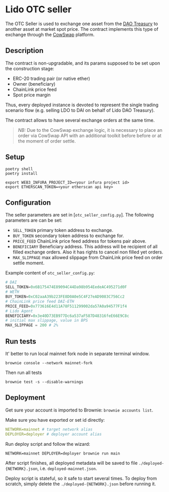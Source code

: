 # Lido OTC seller

The OTC Seller is used to exchange one asset from the [DAO Treasury](https://mainnet.lido.fi/#/lido-dao/0x3e40d73eb977dc6a537af587d48316fee66e9c8c/) to another asset at market spot price. The contract implements this type of exchange through the [CowSwap](https://cow.fi/) platform.

## Description

The contract is non-upgradable, and its params supposed to be set upon the construction stage:

- ERC-20 trading pair (or native ether)
- Owner (beneficiary)
- ChainLink price feed
- Spot price margin

Thus, every deployed instance is devoted to represent the single trading scenario flow (e.g. selling LDO to DAI on behalf of Lido DAO Treasury).

The contract allows to have several exchange orders at the same time.

> *NB:* Due to the CowSwap exchange logic, it is necessary to place an order via CowSwap API with an additional toolkit before before or at the moment of order settle.

## Setup

```shell
poetry shell
poetry install

export WEB3_INFURA_PROJECT_ID=<your infura project id>
export ETHERSCAN_TOKEN=<your etherscan api key>
```

## Configuration

The seller parameters are set in [`otc_seller_config.py`]. The following parameters are can be set:

- `SELL_TOKEN` primary token address to exchange.
- `BUY_TOKEN` secondary token address to exchange for.
- `PRICE_FEED` ChainLink price feed address for tokens pair above.
- `BENEFICIARY` Beneficiary address. This address will be recipient of all filled exchange orders. Also it has rights to cancel non filled yet orders.
- `MAX_SLIPPAGE` max allowed slippage from ChainLink price feed on order settle moment.

Example content of `otc_seller_config.py`:

```py
# DAI
SELL_TOKEN=0x6B175474E89094C44Da98b954EedeAC495271d0F
# WETH
BUY_TOKEN=0xC02aaA39b223FE8D0A0e5C4F27eAD9083C756Cc2
# ChainLink price feed DAI-ETH
PRICE_FEED=0x773616E4d11A78F511299002da57A0a94577F1f4
# Lido Agent
BENEFICIARY=0x3e40D73EB977Dc6a537aF587D48316feE66E9C8c
# initial max slippage, value in BPS
MAX_SLIPPAGE = 200 # 2%
```

## Run tests

It' better to run local mainnet fork node in separate terminal window.

```shell
brownie console --network mainnet-fork
```

Then run all tests

```shell
brownie test -s --disable-warnings
```

## Deployment

Get sure your account is imported to Brownie: `brownie accounts list`.

Make sure you have exported or set id directly:

```yaml
NETWORK=mainnet # target network alias
DEPLOYER=deployer # deployer account alias
```

Run deploy script and follow the wizard:

```shell
NETWORK=mainnet DEPLOYER=deployer brownie run main
```

After script finishes, all deployed metadata will be saved to file `./deployed-{NETWORK}.json`, i.e. `deployed-mainnet.json`.

Deploy script is stateful, so it safe to start several times. To deploy from scratch, simply delete the `./deployed-{NETWORK}.json` before running it.
